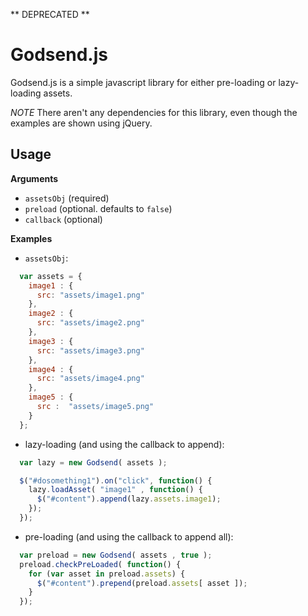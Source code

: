 ** DEPRECATED **

Godsend.js
===========

Godsend.js is a simple javascript library for either pre-loading or lazy-loading assets.  

*NOTE* There aren't any dependencies for this library, even though the examples are shown using jQuery.

Usage
-----

**Arguments**

* `assetsObj` (required)
* `preload`   (optional.  defaults to `false`)
* `callback`  (optional)

**Examples**

* `assetsObj`:

```javascript
  var assets = {
    image1 : {
      src: "assets/image1.png"
    },
    image2 : {
      src: "assets/image2.png"
    },
    image3 : {
      src: "assets/image3.png"
    },
    image4 : {
      src: "assets/image4.png"
    },
    image5 : {
      src :  "assets/image5.png"
    }
  };
```

* lazy-loading (and using the callback to append):

```javascript
  var lazy = new Godsend( assets );

  $("#dosomething1").on("click", function() {
    lazy.loadAsset( "image1" , function() {
      $("#content").append(lazy.assets.image1);
    });
  });
```

* pre-loading (and using the callback to append all):

```javascript
  var preload = new Godsend( assets , true );
  preload.checkPreLoaded( function() {
    for (var asset in preload.assets) {
      $("#content").prepend(preload.assets[ asset ]);
    }
  });
```
